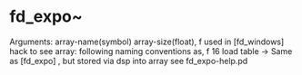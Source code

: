 # fd_expo~ 



 

 

Arguments: array-name(symbol) array-size(float), f
used in [fd_windows]
hack to see array:
following naming conventions as, f 16
load table ->
Same as [fd_expo] , but stored via dsp into array
see fd_expo-help.pd


 
